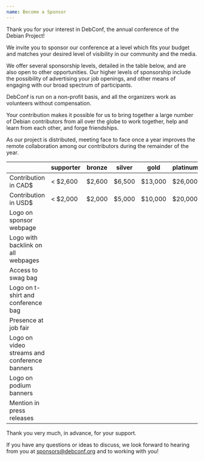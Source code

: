 ```yaml
---
name: Become a Sponsor
---
```

Thank you for your interest in DebConf, the annual conference of the
Debian Project!

We invite you to sponsor our conference at a level which fits your budget and
matches your desired level of visibility in our community and the media.

We offer several sponsorship levels, detailed in the table below, and are also
open to other opportunities. Our higher levels of sponsorship include the
possibility of advertising your job openings, and other means of engaging with
our broad spectrum of participants.

DebConf is run on a non-profit basis, and all the organizers work as volunteers
without compensation.

Your contribution makes it possible for us to bring together a large number of
Debian contributors from all over the globe to work together, help and learn
from each other, and forge friendships.

As our project is distributed, meeting face to face once a year improves the
remote collaboration among our contributors during the remainder of the year.

|                                              | supporter | bronze | silver | gold    | platinum |
|----------------------------------------------|-----------|--------|--------|---------|----------|
| Contribution in CAD$                         | < $2,600  | $2,600 | $6,500 | $13,000 | $26,000  |
| Contribution in USD$                         | < $2,000  | $2,000 | $5,000 | $10,000 | $20,000  |
| Logo on sponsor webpage                      | <i class="fa fa-check" aria-hidden="true"></i> | <i class="fa fa-check" aria-hidden="true"></i> | <i class="fa fa-check" aria-hidden="true"></i> | <i class="fa fa-check" aria-hidden="true"></i> | <i class="fa fa-check" aria-hidden="true"></i> |
| Logo with backlink on all webpages           |           | <i class="fa fa-check" aria-hidden="true"></i> | <i class="fa fa-check" aria-hidden="true"></i> | <i class="fa fa-check" aria-hidden="true"></i> | <i class="fa fa-check" aria-hidden="true"></i> |
| Access to swag bag                           |           | <i class="fa fa-check" aria-hidden="true"></i> | <i class="fa fa-check" aria-hidden="true"></i> | <i class="fa fa-check" aria-hidden="true"></i> | <i class="fa fa-check" aria-hidden="true"></i> |
| Logo on t-shirt and conference bag           |           |        | <i class="fa fa-check" aria-hidden="true"></i> | <i class="fa fa-check" aria-hidden="true"></i> | <i class="fa fa-check" aria-hidden="true"></i> |
| Presence at job fair                         |           |        | <i class="fa fa-check" aria-hidden="true"></i> | <i class="fa fa-check" aria-hidden="true"></i> | <i class="fa fa-check" aria-hidden="true"></i> |
| Logo on video streams and conference banners |           |        |        | <i class="fa fa-check" aria-hidden="true"></i> | <i class="fa fa-check" aria-hidden="true"></i> |
| Logo on podium banners                       |           |        |        |         | <i class="fa fa-check" aria-hidden="true"></i> |
| Mention in press releases                    |           |        |        |         | <i class="fa fa-check" aria-hidden="true"></i> |

Thank you very much, in advance, for your support.

If you have any questions or ideas to discuss, we look forward to hearing from
you at [sponsors@debconf.org](mailto:sponsors@debconf.org) and to working with
you!
